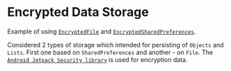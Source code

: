 # Encrypted Data Storage

Example of using [`EncryptedFile`](https://developer.android.com/topic/security/data#read-files) and [`EncryptedSharedPreferences`](https://developer.android.com/topic/security/data#edit-shared-preferences).

Considered 2 types of storage which intended for persisting of `Objects` and `Lists`. First one based on `SharedPreferences` and another - on `File`. The [`Android Jetpack Security library`](https://developer.android.com/topic/security/data) is used for encryption data.